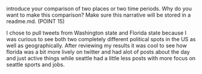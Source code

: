 introduce your comparison of two places or two time periods. Why do you want to make this comparison? Make sure this narrative will be stored in a readme.md. (POINT 15)

I chose to pull tweets from Washington state and Florida state because I was curious to see both two completely different political spots in the US as well as geographically.  After reviewing my results it was cool to see how florida was a bit more lively on twitter and had alot of posts about the day and just active things while seattle had a little less posts with more focus on seattle sports and jobs.
